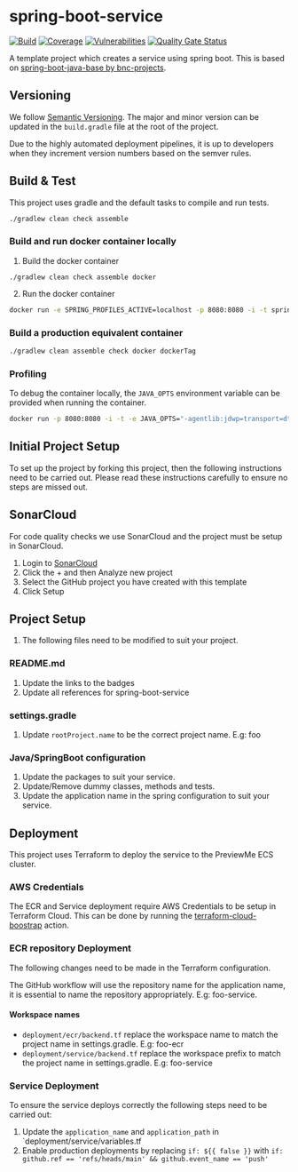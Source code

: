 # spring-boot-service

[![Build](https://github.com/previewme/spring-boot-service/actions/workflows/build.yml/badge.svg)](https://github.com/previewme/spring-boot-service/actions/workflows/build.yml)
[![Coverage](https://sonarcloud.io/api/project_badges/measure?project=previewme_spring-boot-service&metric=coverage)](https://sonarcloud.io/dashboard?id=previewme_spring-boot-service)
[![Vulnerabilities](https://sonarcloud.io/api/project_badges/measure?project=previewme_spring-boot-service&metric=vulnerabilities)](https://sonarcloud.io/dashboard?id=previewme_spring-boot-service)
[![Quality Gate Status](https://sonarcloud.io/api/project_badges/measure?project=previewme_spring-boot-service&metric=alert_status)](https://sonarcloud.io/dashboard?id=previewme_spring-boot-service)

A template project which creates a service using spring boot. This is based
on [spring-boot-java-base by bnc-projects](https://github.com/bnc-projects/spring-boot-java-base/).

## Versioning
We follow [Semantic Versioning](https://semver.org/). The major and minor version can be updated in the `build.gradle` file at the root of the project.

Due to the highly automated deployment pipelines, it is up to developers when they increment version numbers based on the semver rules.

## Build & Test

This project uses gradle and the default tasks to compile and run tests.

```bash
./gradlew clean check assemble
```

### Build and run docker container locally

1. Build the docker container

```
./gradlew clean check assemble docker
```

2. Run the docker container

```bash
docker run -e SPRING_PROFILES_ACTIVE=localhost -p 8080:8080 -i -t spring-boot-service
```

### Build a production equivalent container

```bash
./gradlew clean assemble check docker dockerTag
```

### Profiling

To debug the container locally, the `JAVA_OPTS` environment variable can be provided when running
the container.

```bash
docker run -p 8080:8080 -i -t -e JAVA_OPTS="-agentlib:jdwp=transport=dt_socket,server=y,suspend=n,address=5005" spring-boot-service
```

## Initial Project Setup

To set up the project by forking this project, then the following instructions need to be carried out. Please read these instructions carefully to ensure no steps are missed out.

## SonarCloud

For code quality checks we use SonarCloud and the project must be setup in SonarCloud.

1. Login to [SonarCloud](https://sonarcloud.io/organizations/previewme)
2. Click the + and then Analyze new project
3. Select the GitHub project you have created with this template
4. Click Setup

## Project Setup

1. The following files need to be modified to suit your project.

### README.md

1. Update the links to the badges
2. Update all references for spring-boot-service

### settings.gradle

1. Update `rootProject.name` to be the correct project name. E.g: foo

### Java/SpringBoot configuration

1. Update the packages to suit your service.
2. Update/Remove dummy classes, methods and tests.
3. Update the application name in the spring configuration to suit your service.

## Deployment

This project uses Terraform to deploy the service to the PreviewMe ECS cluster.

### AWS Credentials
The ECR and Service deployment require AWS Credentials to be setup in Terraform Cloud. This can be done by running the [terraform-cloud-boostrap](https://github.com/previewme/terraform-cloud-bootstrap) action.

### ECR repository Deployment
The following changes need to be made in the Terraform configuration. 

The GitHub workflow will use the repository name for the application name, it is essential to name the repository appropriately. E.g: foo-service.

#### Workspace names
* `deployment/ecr/backend.tf` replace the workspace name to match the project name in settings.gradle. E.g: foo-ecr
* `deployment/service/backend.tf` replace the workspace prefix to match the project name in settings.gradle. E.g: foo-service

### Service Deployment
To ensure the service deploys correctly the following steps need to be carried out:

1. Update the `application_name` and `application_path` in `deployment/service/variables.tf
2. Enable production deployments by replacing ```if: ${{ false }}``` with ```if: github.ref == 'refs/heads/main' && github.event_name == 'push'```